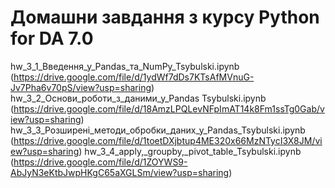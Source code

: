 # Домашни завдання з курсу Python for DA 7.0
hw_3_1_Введення_у_Pandas_та_NumPy_Tsybulski.ipynb (https://drive.google.com/file/d/1ydWf7dDs7KTsAfMVnuG-Jv7Pha6v70pS/view?usp=sharing)
hw_3_2_Основи_роботи_з_даними_у_Pandas Tsybulski.ipynb (https://drive.google.com/file/d/18AmzLPQLevNFpImAT14k8Fm1ssTg0Gab/view?usp=sharing)
hw_3_3_Розширені_методи_обробки_даних_у_Pandas_Tsybulski.ipynb (https://drive.google.com/file/d/1toetDXjbtup4ME320x66MzNTycI3X8JM/view?usp=sharing)
hw_3_4_apply,_groupby,_pivot_table_Tsybulski.ipynb (https://drive.google.com/file/d/1ZOYWS9-AbJyN3eKtbJwpHKgC65aXGLSm/view?usp=sharing)
